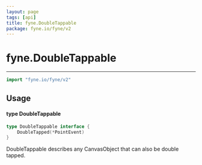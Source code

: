 ```yaml
---
layout: page
tags: [api]
title: fyne.DoubleTappable
package: fyne.io/fyne/v2
---
```


# fyne.DoubleTappable
---
```go
import "fyne.io/fyne/v2"
```

## Usage

#### type DoubleTappable

```go
type DoubleTappable interface {
	DoubleTapped(*PointEvent)
}
```

DoubleTappable describes any CanvasObject that can also be double tapped.
